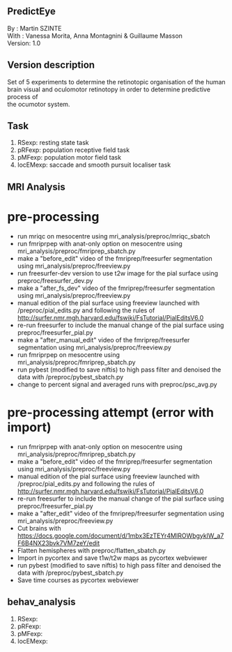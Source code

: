 ## PredictEye
By :      Martin SZINTE<br/>
With :    Vanessa Morita, Anna Montagnini & Guillaume Masson<br/>
Version:  1.0<br/>

## Version description
Set of 5 experiments to determine the retinotopic organisation of the human<br/>
brain visual and oculomotor retinotopy in order to determine predictive process of<br/>
the ocumotor system.<br/>

## Task
1. RSexp: resting state task<br/>
2. pRFexp: population receptive field task<br/>
3. pMFexp: population motor field task<br/>
4. locEMexp: saccade and smooth pursuit localiser task<br/>

## MRI Analysis

# pre-processing
* run mriqc on mesocentre using mri_analysis/preproc/mriqc_sbatch<br/>
* run fmriprpep with anat-only option on mesocentre using mri_analysis/preproc/fmriprep_sbatch.py<br/>
* make a "before_edit" video of the fmriprep/freesurfer segmentation using mri_analysis/preproc/freeview.py<br>
* run freesurfer-dev version to use t2w image for the pial surface using preproc/freesurfer_dev.py<br/>
* make a "after_fs_dev" video of the fmriprep/freesurfer segmentation using mri_analysis/preproc/freeview.py<br>
* manual edition of the pial surface using freeview launched with /preproc/pial_edits.py and following the rules of http://surfer.nmr.mgh.harvard.edu/fswiki/FsTutorial/PialEditsV6.0 <br/>
* re-run freesurfer to include the manual change of the pial surface using preproc/freesurfer_pial.py<br/>
* make a "after_manual_edit" video of the fmriprep/freesurfer segmentation using mri_analysis/preproc/freeview.py<br>
* run fmriprpep on mesocentre using mri_analysis/preproc/fmriprep_sbatch.py<br/>
* run pybest (modified to save niftis) to high pass filter and denoised the data with /preproc/pybest_sbatch.py<br/>
* change to percent signal and averaged runs with preproc/psc_avg.py<br/>

# pre-processing attempt (error with import)
* run fmriprpep with anat-only option on mesocentre using mri_analysis/preproc/fmriprep_sbatch.py<br/>
* make a "before_edit" video of the fmriprep/freesurfer segmentation using mri_analysis/preproc/freeview.py<br>
* manual edition of the pial surface using freeview launched with /preproc/pial_edits.py and following the rules of http://surfer.nmr.mgh.harvard.edu/fswiki/FsTutorial/PialEditsV6.0 <br/>
* re-run freesurfer to include the manual change of the pial surface using preproc/freesurfer_pial.py<br/>
* make a "after_edit" video of the fmriprep/freesurfer segmentation using mri_analysis/preproc/freeview.py<br>
* Cut brains with https://docs.google.com/document/d/1mbx3EzTEYr4MIROWbgyklW_a7F6B4NX23bvk7VM7zeY/edit<br/>
* Flatten hemispheres with preproc/flatten_sbatch.py<br/>
* Import in pycortex and save t1w/t2w maps as pycortex webviewer
* run pybest (modified to save niftis) to high pass filter and denoised the data with /preproc/pybest_sbatch.py
* Save time courses as pycortex webviewer

## behav_analysis
1. RSexp:<br/>
2. pRFexp:<br/>
3. pMFexp:<br/>
4. locEMexp:<br/>